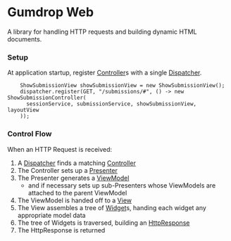 # Gumdrop Web

A library for handling HTTP requests and building dynamic HTML documents.

### Setup

At application startup, register [Controller](gumdrop/web/control/Controller.java)s with a single
[Dispatcher](gumdrop/web/control/Dispatcher.java).

```
    ShowSubmissionView showSubmissionView = new ShowSubmissionView();
    dispatcher.register(GET, "/submissions/#", () -> new ShowSubmissionController(
      sessionService, submissionService, showSubmissionView, layoutView
    ));
```

### Control Flow

When an HTTP Request is received:

1. A [Dispatcher](gumdrop/web/control/Dispatcher.java) finds a matching [Controller](gumdrop/web/control/Controller.java)
2. The Controller sets up a [Presenter](gumdrop/web/control/Presenter.java)
3. The Presenter generates a [ViewModel](gumdrop/web/html/ViewModel.java)
    * and if necessary sets up sub-Presenters whose ViewModels are attached to the parent ViewModel
4. The ViewModel is handed off to a [View](gumdrop/web/html/View.java)
5. The View assembles a tree of [Widget](gumdrop/web/html/Widget.java)s, handing each widget any appropriate model data
6. The tree of Widgets is traversed, building an [HttpResponse](gumdrop/web/http/HttpResponse.java)
7. The HttpResponse is returned

### 
